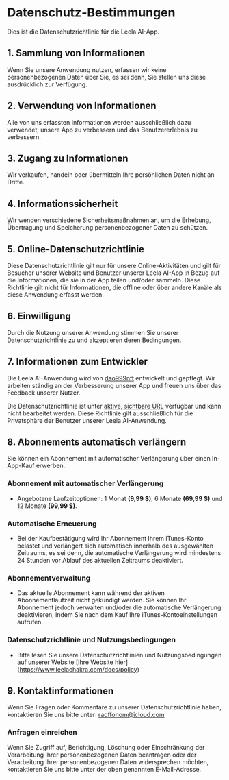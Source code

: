# Datenschutz-Bestimmungen

Dies ist die Datenschutzrichtlinie für die Leela AI-App.

## 1. Sammlung von Informationen

Wenn Sie unsere Anwendung nutzen, erfassen wir keine personenbezogenen Daten über Sie, es sei denn, Sie stellen uns diese ausdrücklich zur Verfügung.

## 2. Verwendung von Informationen

Alle von uns erfassten Informationen werden ausschließlich dazu verwendet, unsere App zu verbessern und das Benutzererlebnis zu verbessern.

## 3. Zugang zu Informationen

Wir verkaufen, handeln oder übermitteln Ihre persönlichen Daten nicht an Dritte.

## 4. Informationssicherheit

Wir wenden verschiedene Sicherheitsmaßnahmen an, um die Erhebung, Übertragung und Speicherung personenbezogener Daten zu schützen.

## 5. Online-Datenschutzrichtlinie

Diese Datenschutzrichtlinie gilt nur für unsere Online-Aktivitäten und gilt für Besucher unserer Website und Benutzer unserer Leela AI-App in Bezug auf die Informationen, die sie in der App teilen und/oder sammeln. Diese Richtlinie gilt nicht für Informationen, die offline oder über andere Kanäle als diese Anwendung erfasst werden.

## 6. Einwilligung

Durch die Nutzung unserer Anwendung stimmen Sie unserer Datenschutzrichtlinie zu und akzeptieren deren Bedingungen.

## 7. Informationen zum Entwickler

Die Leela AI-Anwendung wird von [dao999nft](https://dao999nft.com/) entwickelt und gepflegt. Wir arbeiten ständig an der Verbesserung unserer App und freuen uns über das Feedback unserer Nutzer.

Die Datenschutzrichtlinie ist unter [aktive, sichtbare URL](https://www.leelachakra.com/docs/policy) verfügbar und kann nicht bearbeitet werden. Diese Richtlinie gilt ausschließlich für die Privatsphäre der Benutzer unserer Leela AI-Anwendung.

## 8. Abonnements automatisch verlängern

Sie können ein Abonnement mit automatischer Verlängerung über einen In-App-Kauf erwerben.

### Abonnement mit automatischer Verlängerung

- Angebotene Laufzeitoptionen: 1 Monat **(9,99 $)**, 6 Monate **(69,99 $)** und 12 Monate **(99,99 $)**.

### Automatische Erneuerung

- Bei der Kaufbestätigung wird Ihr Abonnement Ihrem iTunes-Konto belastet und verlängert sich automatisch innerhalb des ausgewählten Zeitraums, es sei denn, die automatische Verlängerung wird mindestens 24 Stunden vor Ablauf des aktuellen Zeitraums deaktiviert.

### Abonnementverwaltung

- Das aktuelle Abonnement kann während der aktiven Abonnementlaufzeit nicht gekündigt werden. Sie können Ihr Abonnement jedoch verwalten und/oder die automatische Verlängerung deaktivieren, indem Sie nach dem Kauf Ihre iTunes-Kontoeinstellungen aufrufen.

### Datenschutzrichtlinie und Nutzungsbedingungen

- Bitte lesen Sie unsere Datenschutzrichtlinien und Nutzungsbedingungen auf unserer Website [Ihre Website hier] (https://www.leelachakra.com/docs/policy)

## 9. Kontaktinformationen

Wenn Sie Fragen oder Kommentare zu unserer Datenschutzrichtlinie haben, kontaktieren Sie uns bitte unter: [raoffonom@icloud.com](mailto:raoffonom@icloud.com)

### Anfragen einreichen

Wenn Sie Zugriff auf, Berichtigung, Löschung oder Einschränkung der Verarbeitung Ihrer personenbezogenen Daten beantragen oder der Verarbeitung Ihrer personenbezogenen Daten widersprechen möchten, kontaktieren Sie uns bitte unter der oben genannten E-Mail-Adresse.
